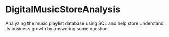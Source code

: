 # DigitalMusicStoreAnalysis
Analyzing the music playlist database using SQL and help store understand its business growth by answering some question
